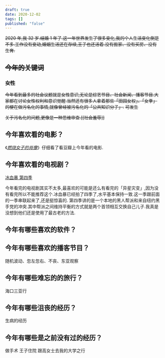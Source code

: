 ```yaml
---
draft: true
date: 2020-12-02
tags: []
published: "false"
---
```


~~2020 年,我 32 岁.结婚 1 年了.这一年世界发生了很多变化,我的个人生活变化倒是不多.工作没有变动,婚姻生活还在存续,王子也还活着.没有搬家、没有买房、没有生育.~~

## ~~今年的关键词~~

### ~~女性~~

~~今年看到最多的社会议题就是女性意识,无论是综艺节目、社会新闻、播客节目.大家都在讨论女性权利和意识觉醒.当然还有很多人拿着那些「田园女权」、「女拳」的梗在做污名化的事情,就像曾经被污名化的「公共知识分子」.~~
~~可发生~~

~~关于污名化的问题,更像是一种思维审查.[[社会羞辱]]~~

## 今年喜欢看的电影？

《[*燃烧女子的肖像*](https://movie.douban.com/subject/30257175/)》仔细看了看豆瓣上今年看的电影.

## 今年喜欢看的电视剧？

[冰血暴 第四季](https://www.douban.com/link2/?url=https%3A%2F%2Fmovie.douban.com%2Fsubject%2F27623155%2F&query=冰血暴+第四季&cat_id=1002&type=search&pos=0)

今年看完的电视剧其实不太多,最喜欢的可能是还么有看完的「异星灾变」,因为没有看完所以不能推荐这个.冰血暴已经拍了四季了,水平基本保持一致.这一季跟前面的一季串联起来了,还是挺惊喜的.
第四季讲的是一个本地的黑人帮派和来自纽约黑手党的冲突.其中帮派之间维持平衡的方式就是两个首领相互交换自己儿子.我真是没想到他们还是使用了最古老的方法.

## 今年有哪些喜欢的软件？

## 今年有哪些喜欢的播客节目？

随机波动、忽左忽右、不丧、东亚观察

## 今年有哪些难忘的的旅行？

海口三亚行

## 今年有哪些沮丧的经历？

生病的经历

## 今年有哪些是之前没有过的经历？

做手术
王子住院
跟高女士去我的大学之行

